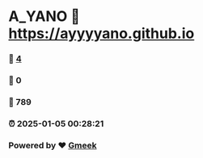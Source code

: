 # A_YANO :link: https://ayyyyano.github.io 
### :page_facing_up: [4](https://ayyyyano.github.io/tag.html) 
### :speech_balloon: 0 
### :hibiscus: 789 
### :alarm_clock: 2025-01-05 00:28:21 
### Powered by :heart: [Gmeek](https://github.com/Meekdai/Gmeek)
